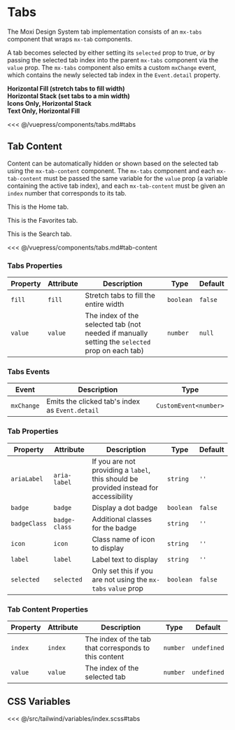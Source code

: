 # Tabs

The Moxi Design System tab implementation consists of an `mx-tabs` component that wraps `mx-tab` components.

A tab becomes selected by either setting its `selected` prop to true, _or_ by passing the selected tab index
into the parent `mx-tabs` component via the `value` prop. The `mx-tabs` component also emits a custom `mxChange`
event, which contains the newly selected tab index in the `Event.detail` property.

<!-- #region tabs -->
<section class="mds">
  <!-- The first two examples use the `value` prop and `mxChange` event on the `mx-tabs` component. -->
  <div class="my-20">
    <strong>Horizontal Fill (stretch tabs to fill width)</strong>
    <mx-tabs fill :value="activeTabA" @mxChange="e => activeTabA = e.detail">
      <mx-tab icon="ph-house" label="Home" />
      <mx-tab icon="ph-heart" label="Favorites" badge badge-class="bg-green-600" />
      <mx-tab icon="ph-magnifying-glass" label="Search" />
    </mx-tabs>
  </div>
  <div class="my-20">
    <strong>Horizontal Stack (set tabs to a min width)</strong>
    <mx-tabs class="mt-10" :value="activeTabB" @mxChange="e => activeTabB = e.detail">
      <mx-tab icon="ph-house" label="Home" />
      <mx-tab icon="ph-heart" label="Favorites" badge badge-class="bg-green-600" />
      <mx-tab icon="ph-magnifying-glass" label="Search" />
    </mx-tabs>
  </div>
  <!-- The next two examples set the `selected` prop and `click` handler on each tab. -->
  <!-- This may be preferred when you want the tab to change with the active route, for example. -->
  <div class="my-20">
    <strong>Icons Only, Horizontal Stack</strong>
    <mx-tabs class="mt-10">
      <mx-tab :selected="activeTabC === 'home'" icon="ph-house" @click="activeTabC = 'home'" />
      <mx-tab :selected="activeTabC === 'favorites'" icon="ph-heart" badge badge-class="bg-red-500" @click="activeTabC = 'favorites'" />
      <mx-tab :selected="activeTabC === 'search'" icon="ph-magnifying-glass" @click="activeTabC = 'search'" />
    </mx-tabs>
  </div>
  <div class="my-20">
    <strong>Text Only, Horizontal Fill</strong>
    <mx-tabs class="mt-10" fill>
      <mx-tab :selected="activeTabD === 'home'" label="Home" @click="activeTabD = 'home'" />
      <mx-tab :selected="activeTabD === 'favorites'" label="Favorites" @click="activeTabD = 'favorites'" />
      <mx-tab :selected="activeTabD === 'search'" label="Search" @click="activeTabD = 'search'" />
    </mx-tabs>
  </div>
</section>
<!-- #endregion tabs -->

<<< @/vuepress/components/tabs.md#tabs

## Tab Content

Content can be automatically hidden or shown based on the selected tab using the `mx-tab-content` component. The `mx-tabs` component and each `mx-tab-content` must be passed the same variable
for the `value` prop (a variable containing the active tab index), and each `mx-tab-content` must be given an `index` number that corresponds to its tab.

<!-- #region tab-content -->
<section class="mds">
  <div class="my-20 border">
    <mx-tabs fill :value="activeTabE" @mxChange="e => activeTabE = e.detail">
      <mx-tab icon="ph-house" label="Home" />
      <mx-tab icon="ph-heart" label="Favorites" />
      <mx-tab icon="ph-magnifying-glass" label="Search" />
    </mx-tabs>
    <mx-tab-content :value="activeTabE" index="0">
      <p class="px-20">This is the Home tab.</p>
    </mx-tab-content>
    <mx-tab-content :value="activeTabE" index="1">
      <p class="px-20">This is the Favorites tab.</p>
    </mx-tab-content>
    <mx-tab-content :value="activeTabE" index="2">
      <p class="px-20">This is the Search tab.</p>
    </mx-tab-content>
  </div>
</section>
<!-- #endregion tab-content -->

<<< @/vuepress/components/tabs.md#tab-content

### Tabs Properties

| Property | Attribute | Description                                                                                    | Type      | Default |
| -------- | --------- | ---------------------------------------------------------------------------------------------- | --------- | ------- |
| `fill`   | `fill`    | Stretch tabs to fill the entire width                                                          | `boolean` | `false` |
| `value`  | `value`   | The index of the selected tab (not needed if manually setting the `selected` prop on each tab) | `number`  | `null`  |

### Tabs Events

| Event      | Description                                     | Type                  |
| ---------- | ----------------------------------------------- | --------------------- |
| `mxChange` | Emits the clicked tab's index as `Event.detail` | `CustomEvent<number>` |

### Tab Properties

| Property     | Attribute     | Description                                                                           | Type      | Default |
| ------------ | ------------- | ------------------------------------------------------------------------------------- | --------- | ------- |
| `ariaLabel`  | `aria-label`  | If you are not providing a `label`, this should be provided instead for accessibility | `string`  | `''`    |
| `badge`      | `badge`       | Display a dot badge                                                                   | `boolean` | `false` |
| `badgeClass` | `badge-class` | Additional classes for the badge                                                      | `string`  | `''`    |
| `icon`       | `icon`        | Class name of icon to display                                                         | `string`  | `''`    |
| `label`      | `label`       | Label text to display                                                                 | `string`  | `''`    |
| `selected`   | `selected`    | Only set this if you are not using the `mx-tabs` `value` prop                         | `boolean` | `false` |

### Tab Content Properties

| Property | Attribute | Description                                           | Type     | Default     |
| -------- | --------- | ----------------------------------------------------- | -------- | ----------- |
| `index`  | `index`   | The index of the tab that corresponds to this content | `number` | `undefined` |
| `value`  | `value`   | The index of the selected tab                         | `number` | `undefined` |

## CSS Variables

<<< @/src/tailwind/variables/index.scss#tabs

<script>
export default {
  data() {
    return {
      activeTabA: 0,
      activeTabB: 0,
      activeTabC: 'favorites',
      activeTabD: 'search',
      activeTabE: 1,
    }
  }
}
</script>
